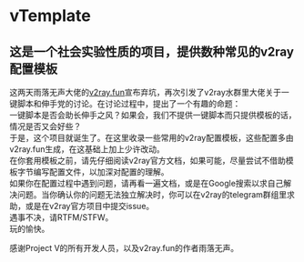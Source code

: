 # vTemplate
这是一个社会实验性质的项目，提供数种常见的v2ray配置模板  
-----------------------------------  
这两天雨落无声大佬的[v2ray.fun](https://github.com/FunctionClub/v2ray.fun)宣布弃坑，再次引发了v2ray水群里大佬关于一键脚本和伸手党的讨论。在讨论过程中，提出了一个有趣的命题：  
一键脚本是否会助长伸手之风？如果会，我们不提供一键脚本而只提供模板的话，情况是否又会好些？  
于是，这个项目就诞生了。在这里收录一些常用的v2ray配置模板，这些配置多由v2ray.fun生成，在这基础上加上少许改动。  
在你套用模板之前，请先仔细阅读v2ray官方文档，如果可能，尽量尝试不借助模板字节编写配置文件，以加深对配置的理解。  
如果你在配置过程中遇到问题，请再看一遍文档，或是在Google搜索以求自己解决问题。当你确认你的问题无法独立解决时，你可以在v2ray的telegram群组里求助，或是在v2ray官方项目中提交issue。  
遇事不决，请RTFM/STFW。  
玩的愉快。  
  
感谢Project V的所有开发人员，以及v2ray.fun的作者雨落无声。   
